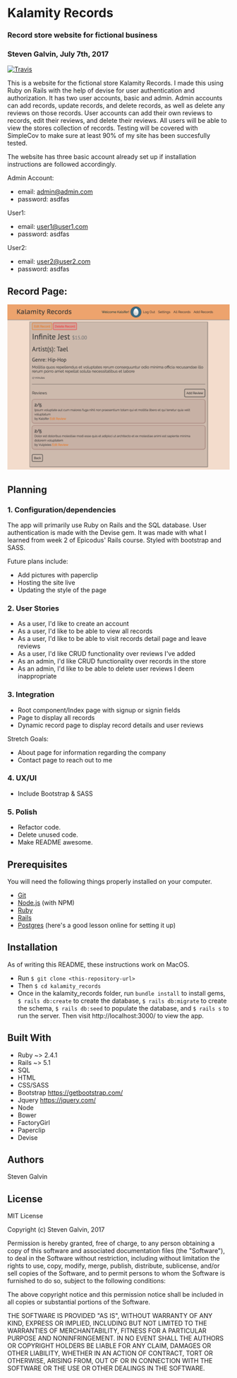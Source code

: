 # Kalamity Records
### Record store website for fictional business
### Steven Galvin, July 7th, 2017
[![Travis](https://img.shields.io/travis/rust-lang/rust.svg?style=plastic)](https://github.com/steven-galvin/kalamity_records)

This is a website for the fictional store Kalamity Records. I made this using Ruby on Rails with the help of devise for user authentication and authorization. It has two user accounts, basic and admin. Admin accounts can add records, update records, and delete records, as well as delete any reviews on those records. User accounts can add their own reviews to records, edit their reviews, and delete their reviews. All users will be able to view the stores collection of records. Testing will be covered with SimpleCov to make sure at least 90% of my site has been succesfully tested.

The website has three basic account already set up if installation instructions are followed accordingly.

Admin Account:
  * email: admin@admin.com
  * password: asdfas

User1:
  * email: user1@user1.com
  * password: asdfas

User2:
  * email: user2@user2.com
  * password: asdfas

## Record Page:
![](./app/assets/images/screenshot.png "Kalamity Records")

## Planning

### 1. Configuration/dependencies
  The app will primarily use Ruby on Rails and the SQL database. User authentication is made with the Devise gem. It was made with what I learned from week 2 of Epicodus' Rails course. Styled with bootstrap and SASS.

  Future plans include:
  * Add pictures with paperclip
  * Hosting the site live
  * Updating the style of the page

### 2. User Stories
  * As a user, I'd like to create an account
  * As a user, I'd like to be able to view all records
  * As a user, I'd like to be able to visit records detail page and leave reviews
  * As a user, I'd like CRUD functionality over reviews I've added
  * As an admin, I'd like CRUD functionality over records in the store
  * As an admin, I'd like to be able to delete user reviews I deem inappropriate

### 3. Integration
  * Root component/Index page with signup or signin fields
  * Page to display all records
  * Dynamic record page to display record details and user reviews

  Stretch Goals:
  * About page for information regarding the company
  * Contact page to reach out to me

### 4. UX/UI
  * Include Bootstrap & SASS

### 5. Polish
  * Refactor code.
  * Delete unused code.
  * Make README awesome.

## Prerequisites

You will need the following things properly installed on your computer.

* [Git](https://git-scm.com/)
* [Node.js](https://nodejs.org/) (with NPM)
* [Ruby](https://www.ruby-lang.org/en/downloads/)
* [Rails](http://rubyonrails.org/)
* [Postgres](https://www.learnhowtoprogram.com/ruby/ruby-database-basics/installing-postgres-7fb0cff7-a0f5-4b61-a0db-8a928b9f67ef) (here's a good lesson online for setting it up)

## Installation

As of writing this README, these instructions work on MacOS.

* Run `$ git clone <this-repository-url>`
* Then `$ cd kalamity_records`
* Once in the kalamity_records folder, run `bundle install` to install gems, `$ rails db:create` to create the database, `$ rails db:migrate` to create the schema, `$ rails db:seed` to populate the database, and `$ rails s` to run the server. Then visit http://localhost:3000/ to view the app.

## Built With

* Ruby ~> 2.4.1
* Rails ~> 5.1
* SQL
* HTML
* CSS/SASS
* Bootstrap https://getbootstrap.com/
* Jquery https://jquery.com/
* Node
* Bower
* FactoryGirl
* Paperclip
* Devise

## Authors

Steven Galvin

## License

MIT License

Copyright (c) Steven Galvin, 2017

Permission is hereby granted, free of charge, to any person obtaining a copy
of this software and associated documentation files (the "Software"), to deal
in the Software without restriction, including without limitation the rights
to use, copy, modify, merge, publish, distribute, sublicense, and/or sell
copies of the Software, and to permit persons to whom the Software is furnished to do so, subject to the following conditions:

The above copyright notice and this permission notice shall be included in all
copies or substantial portions of the Software.

THE SOFTWARE IS PROVIDED "AS IS", WITHOUT WARRANTY OF ANY KIND, EXPRESS OR
IMPLIED, INCLUDING BUT NOT LIMITED TO THE WARRANTIES OF MERCHANTABILITY,
FITNESS FOR A PARTICULAR PURPOSE AND NONINFRINGEMENT. IN NO EVENT SHALL THE
AUTHORS OR COPYRIGHT HOLDERS BE LIABLE FOR ANY CLAIM, DAMAGES OR OTHER
LIABILITY, WHETHER IN AN ACTION OF CONTRACT, TORT OR OTHERWISE, ARISING FROM,
OUT OF OR IN CONNECTION WITH THE SOFTWARE OR THE USE OR OTHER DEALINGS IN THE
SOFTWARE.
